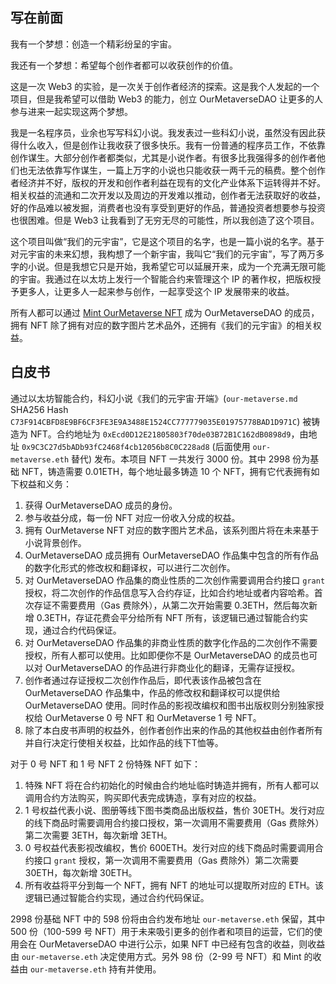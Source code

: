 ## 写在前面

我有一个梦想：创造一个精彩纷呈的宇宙。 

我还有一个梦想：希望每个创作者都可以收获创作的价值。  

这是一次 Web3 的实验，是一次关于创作者经济的探索。这是我个人发起的一个项目，但是我希望可以借助 Web3 的能力，创立 OurMetaverseDAO 让更多的人参与进来一起实现这两个梦想。

我是一名程序员，业余也写写科幻小说。我发表过一些科幻小说，虽然没有因此获得什么收入，但是创作让我收获了很多快乐。我有一份普通的程序员工作，不依靠创作谋生。大部分创作者都类似，尤其是小说作者。有很多比我强得多的创作者他们也无法依靠写作谋生，一篇上万字的小说也只能收获一两千元的稿费。整个创作者经济并不好，版权的开发和创作者利益在现有的文化产业体系下运转得并不好。相关权益的流通和二次开发以及周边的开发难以推动，创作者无法获取好的收益，好的作品难以被发掘，消费者也没有享受到更好的作品，普通投资者想要参与投资也很困难。但是 Web3 让我看到了无穷无尽的可能性，所以我创造了这个项目。

这个项目叫做“我们的元宇宙”，它是这个项目的名字，也是一篇小说的名字。基于对元宇宙的未来幻想，我构想了一个新宇宙，我叫它“我们的元宇宙”，写了两万多字的小说。但是我想它只是开始，我希望它可以延展开来，成为一个充满无限可能的宇宙。我通过在以太坊上发行一个智能合约来管理这个 IP 的著作权，把版权授予更多人，让更多人一起来参与创作，一起享受这个 IP 发展带来的收益。

所有人都可以通过 [Mint OurMetaverse NFT](/) 成为 OurMetaverseDAO 的成员，拥有 NFT 除了拥有对应的数字图片艺术品外，还拥有《我们的元宇宙》的相关权益。

## 白皮书

通过以太坊智能合约，科幻小说《我们的元宇宙·开端》(`our-metaverse.md` SHA256 Hash `C73F914CBFD8E9BF6CF3FE3E9A3488E1524CC777779035E01975778BAD1D971C`) 被铸造为 NFT。合约地址为 `0xEcd0D12E21805803f70de03B72B1C162dB0898d9`，由地址 `0x9C3C27d5bADb93fC2468f4cb12056b8C0C228ad8` (后面使用 `our-metaverse.eth` 替代) 发布。本项目 NFT 一共发行 3000 份。其中 2998 份为基础 NFT，铸造需要 0.01ETH，每个地址最多铸造 10 个 NFT，拥有它代表拥有如下权益和义务：

1. 获得 OurMetaverseDAO 成员的身份。
2. 参与收益分成，每一份 NFT 对应一份收入分成的权益。
3. 拥有 OurMetaverse NFT 对应的数字图片艺术品，该系列图片将在未来基于小说背景创作。
4. OurMetaverseDAO 成员拥有 OurMetaverseDAO 作品集中包含的所有作品的数字化形式的修改权和翻译权，可以进行二次创作。
5. 对 OurMetaverseDAO 作品集的商业性质的二次创作需要调用合约接口 `grant` 授权，将二次创作的作品信息写入合约存证，比如合约地址或者内容哈希。首次存证不需要费用（Gas 费除外），从第二次开始需要 0.3ETH，然后每次新增 0.3ETH，存证花费会平分给所有 NFT 所有，该逻辑已通过智能合约实现，通过合约代码保证。
6. 对 OurMetaverseDAO 作品集的非商业性质的数字化作品的二次创作不需要授权，所有人都可以使用。比如即便你不是 OurMetaverseDAO 的成员也可以对 OurMetaverseDAO 的作品进行非商业化的翻译，无需存证授权。
7. 创作者通过存证授权二次创作作品后，即代表该作品被包含在 OurMetaverseDAO 作品集中，作品的修改权和翻译权可以提供给 OurMetaverseDAO 使用。同时作品的影视改编权和图书出版权则分别独家授权给 OurMetaverse 0 号 NFT 和 OurMetaverse 1 号 NFT。
8. 除了本白皮书声明的权益外，创作者创作出来的作品的其他权益由创作者所有并自行决定行使相关权益，比如作品的线下T恤等。

对于 0 号 NFT 和 1 号 NFT 2 份特殊 NFT 如下：
1. 特殊 NFT 将在合约初始化的时候由合约地址临时铸造并拥有，所有人都可以调用合约方法购买，购买即代表完成铸造，享有对应的权益。
2. 1 号权益代表小说、图册等线下图书类商品出版权益，售价 30ETH。发行对应的线下商品时需要调用合约接口授权，第一次调用不需要费用（Gas 费除外）第二次需要 3ETH，每次新增 3ETH。
3. 0 号权益代表影视改编权，售价 600ETH。发行对应的线下商品时需要调用合约接口 `grant` 授权，第一次调用不需要费用（Gas 费除外）第二次需要 30ETH，每次新增 30ETH。
4. 所有收益将平分到每一个 NFT，拥有 NFT 的地址可以提取所对应的 ETH。该逻辑已通过智能合约实现，通过合约代码保证。

2998 份基础 NFT 中的 598 份将由合约发布地址 `our-metaverse.eth` 保留，其中 500 份（100-599 号 NFT）用于未来吸引更多的创作者和项目的运营，它们的使用会在 OurMetaverseDAO 中进行公示，如果 NFT 中已经有包含的收益，则收益由 `our-metaverse.eth` 决定使用方式。另外 98 份（2-99 号 NFT）和 Mint 的收益由 `our-metaverse.eth` 持有并使用。
